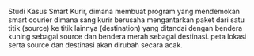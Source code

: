 Studi Kasus Smart Kurir, dimana membuat program yang mendemokan smart courier dimana sang kurir berusaha mengantarkan paket dari satu titik (source) ke titik lainnya (destination) yang ditandai dengan bendera kuning sebagai source dan bendera merah sebagai destinasi. peta lokasi serta source dan destinasi akan dirubah secara acak.
